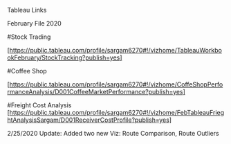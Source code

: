 Tableau Links


February File 2020

#Stock Trading

[https://public.tableau.com/profile/sargam6270#!/vizhome/TableauWorkbookFebruary/StockTracking?publish=yes]

#Coffee Shop

[https://public.tableau.com/profile/sargam6270#!/vizhome/CoffeShopPerformanceAnalysis/D001CoffeeMarketPerformance?publish=yes]

#Freight Cost Analysis
[https://public.tableau.com/profile/sargam6270#!/vizhome/FebTableauFrieghtAnalysisSargam/D001ReceiverCostProfile?publish=yes]


2/25/2020 Update: Added two new Viz: Route Comparison, Route Outliers

